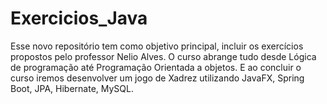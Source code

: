 # Exercicios_Java
Esse novo repositório tem como objetivo principal, incluir os exercícios propostos pelo professor Nelio Alves. O curso abrange tudo desde Lógica de programação até Programação Orientada a objetos. E ao concluir o curso iremos desenvolver um jogo de Xadrez utilizando JavaFX, Spring Boot, JPA, Hibernate, MySQL.
